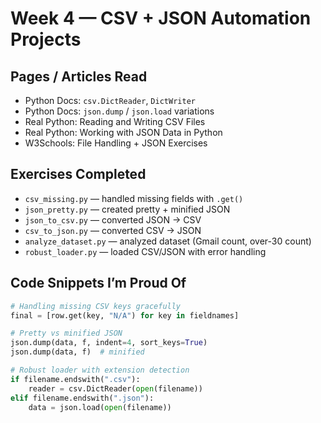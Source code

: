 # Week 4 — CSV + JSON Automation Projects

## Pages / Articles Read
- Python Docs: `csv.DictReader`, `DictWriter`
- Python Docs: `json.dump` / `json.load` variations
- Real Python: Reading and Writing CSV Files
- Real Python: Working with JSON Data in Python
- W3Schools: File Handling + JSON Exercises

## Exercises Completed
- `csv_missing.py` — handled missing fields with `.get()`
- `json_pretty.py` — created pretty + minified JSON
- `json_to_csv.py` — converted JSON → CSV
- `csv_to_json.py` — converted CSV → JSON
- `analyze_dataset.py` — analyzed dataset (Gmail count, over-30 count)
- `robust_loader.py` — loaded CSV/JSON with error handling

## Code Snippets I’m Proud Of
```python
# Handling missing CSV keys gracefully
final = [row.get(key, "N/A") for key in fieldnames]

# Pretty vs minified JSON
json.dump(data, f, indent=4, sort_keys=True)
json.dump(data, f)  # minified

# Robust loader with extension detection
if filename.endswith(".csv"):
    reader = csv.DictReader(open(filename))
elif filename.endswith(".json"):
    data = json.load(open(filename))
